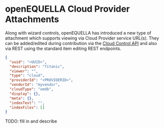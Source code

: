 # openEQUELLA Cloud Provider Attachments

Along with wizard controls, openEQUELLA has introduced a new type of attachment which supports viewing via Cloud Provider service URL(s). They can be added/edited during contribution via the [Cloud Control API](../controls.d.ts) and also via REST using the standard item editing REST endpoints.

```json
{
  "uuid": "<UUID>",
  "description": "Titanic",
  "viewer": "",
  "type": "cloud",
  "providerId": "<PROVIDERID>",
  "vendorId": "myvendor",
  "cloudType": "omdb",
  "display": {},
  "meta": {},
  "indexText": "",
  "indexFiles": []
}
```

TODO: fill in and describe
